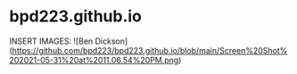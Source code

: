 # bpd223.github.io
INSERT IMAGES: ![Ben Dickson] (https://github.com/bpd223/bpd223.github.io/blob/main/Screen%20Shot%202021-05-31%20at%2011.06.54%20PM.png)

